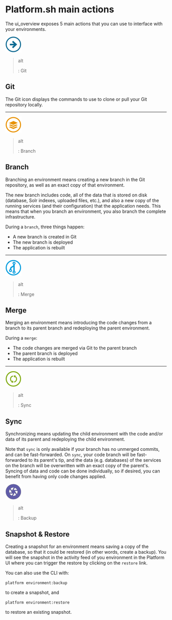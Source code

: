 Platform.sh main actions
========================

The ui\_overview exposes 5 main actions that you can use to interface
with your environments.

![image](/overview/images/icon-git.png)

> alt
>
> :   Git
>
Git
---

The Git icon displays the commands to use to clone or pull your Git
repository locally.

------------------------------------------------------------------------

![image](/overview/images/icon-branch.png)

> alt
>
> :   Branch
>
Branch
------

Branching an environment means creating a new branch in the Git
repository, as well as an exact copy of that environment.

The new branch includes code, all of the data that is stored on disk
(database, Solr indexes, uploaded files, etc.), and also a new copy of
the running services (and their configuration) that the application
needs. This means that when you branch an environment, you also branch
the complete infrastructure.

During a `branch`, three things happen:

-   A new branch is created in Git
-   The new branch is deployed
-   The application is rebuilt

------------------------------------------------------------------------

![image](/overview/images/icon-merge.png)

> alt
>
> :   Merge
>
Merge
-----

Merging an environment means introducing the code changes from a branch
to its parent branch and redeploying the parent environment.

During a `merge`:

-   The code changes are merged via Git to the parent branch
-   The parent branch is deployed
-   The application is rebuilt

------------------------------------------------------------------------

![image](/overview/images/icon-sync.png)

> alt
>
> :   Sync
>
Sync
----

Synchronizing means updating the child environment with the code and/or
data of its parent and redeploying the child environment.

Note that `sync` is only available if your branch has no unmerged
commits, and can be fast-forwarded. On `sync`, your code branch will be
fast-forwarded to its parent's tip, and the data (e.g. databases) of the
services on the branch will be overwritten with an exact copy of the
parent's. Syncing of data and code can be done individually, so if
desired, you can benefit from having only code changes applied.

![image](/overview/images/icon-backup.png)

> alt
>
> :   Backup
>
Snapshot & Restore
------------------

Creating a snapshot for an environment means saving a copy of the
database, so that it could be restored (in other words, create a
backup). You will see the snapshot in the activity feed of you
environment in the Platform UI where you can trigger the restore by
clicking on the `restore` link.

You can also use the CLI with:

``` {.sourceCode .console}
platform environment:backup
```

to create a snapshot, and

``` {.sourceCode .console}
platform environment:restore
```

to restore an existing snapshot.

